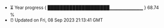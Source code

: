 - ⏳ Year progress { ████████████████████▁▁▁▁▁▁▁▁▁▁ } 68.74 %
- ⏰ Updated on Fri, 08 Sep 2023 21:13:41 GMT

